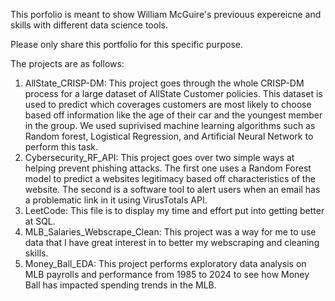This porfolio is meant to show William McGuire's previouus expereicne and skills with different data science tools. 

Please only share this portfolio for this specific purpose.

The projects are as follows:

1. AllState_CRISP-DM: This project goes through the whole CRISP-DM process for a large dataset of AllState Customer policies. This dataset is used to predict which coverages customers are most likely to choose based off information like the age of their car and the youngest member in the group. We used suprivised machine learning algorithms such as Random forest, Logistical Regression, and Artificial Neural Network to perform this task.
2. Cybersecurity_RF_API: This project goes over two simple ways at helping prevent phishing attacks. The first one uses a Random Forest model to predict a websites legitimacy based off characteristics of the website. The second is a software tool to alert users when an email has a problematic link in it using VirusTotals API.
3. LeetCode: This file is to display my time and effort put into getting better at SQL.
4. MLB_Salaries_Webscrape_Clean: This project was a way for me to use data that I have great interest in to better my webscraping and cleaning skills.
5. Money_Ball_EDA: This project performs exploratory data analysis on MLB payrolls and performance from 1985 to 2024 to see how Money Ball has impacted spending trends in the MLB. 
